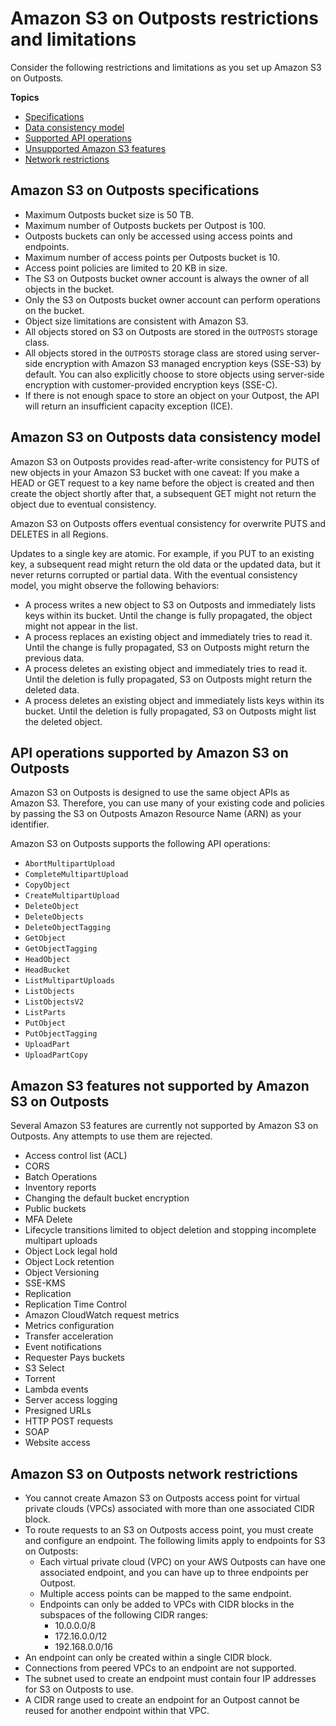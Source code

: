 # Amazon S3 on Outposts restrictions and limitations<a name="S3OnOutpostsRestrictionsLimitations"></a>

Consider the following restrictions and limitations as you set up Amazon S3 on Outposts\.

**Topics**
+ [Specifications](#S3OnOutpostsSpecifications)
+ [Data consistency model](#S3OnOutpostsDataConsistency)
+ [Supported API operations](#S3OnOutpostsAPILimitations)
+ [Unsupported Amazon S3 features](#S3OnOutpostsFeatureLimitations)
+ [Network restrictions](#S3OnOutpostsConnectivityRestrictions)

## Amazon S3 on Outposts specifications<a name="S3OnOutpostsSpecifications"></a>
+ Maximum Outposts bucket size is 50 TB\.
+ Maximum number of Outposts buckets per Outpost is 100\.
+ Outposts buckets can only be accessed using access points and endpoints\.
+ Maximum number of access points per Outposts bucket is 10\.
+ Access point policies are limited to 20 KB in size\.
+ The S3 on Outposts bucket owner account is always the owner of all objects in the bucket\.
+ Only the S3 on Outposts bucket owner account can perform operations on the bucket\.
+ Object size limitations are consistent with Amazon S3\.
+ All objects stored on S3 on Outposts are stored in the `OUTPOSTS` storage class\.
+ All objects stored in the `OUTPOSTS` storage class are stored using server\-side encryption with Amazon S3 managed encryption keys \(SSE\-S3\) by default\. You can also explicitly choose to store objects using server\-side encryption with customer\-provided encryption keys \(SSE\-C\)\.
+ If there is not enough space to store an object on your Outpost, the API will return an insufficient capacity exception \(ICE\)\. 

## Amazon S3 on Outposts data consistency model<a name="S3OnOutpostsDataConsistency"></a>

Amazon S3 on Outposts provides read\-after\-write consistency for PUTS of new objects in your Amazon S3 bucket with one caveat: If you make a HEAD or GET request to a key name before the object is created and then create the object shortly after that, a subsequent GET might not return the object due to eventual consistency\.

Amazon S3 on Outposts offers eventual consistency for overwrite PUTS and DELETES in all Regions\.

Updates to a single key are atomic\. For example, if you PUT to an existing key, a subsequent read might return the old data or the updated data, but it never returns corrupted or partial data\. With the eventual consistency model, you might observe the following behaviors:
+ A process writes a new object to S3 on Outposts and immediately lists keys within its bucket\. Until the change is fully propagated, the object might not appear in the list\.
+ A process replaces an existing object and immediately tries to read it\. Until the change is fully propagated, S3 on Outposts might return the previous data\.
+ A process deletes an existing object and immediately tries to read it\. Until the deletion is fully propagated, S3 on Outposts might return the deleted data\.
+ A process deletes an existing object and immediately lists keys within its bucket\. Until the deletion is fully propagated, S3 on Outposts might list the deleted object\.

## API operations supported by Amazon S3 on Outposts<a name="S3OnOutpostsAPILimitations"></a>

Amazon S3 on Outposts is designed to use the same object APIs as Amazon S3\. Therefore, you can use many of your existing code and policies by passing the S3 on Outposts Amazon Resource Name \(ARN\) as your identifier\.

Amazon S3 on Outposts supports the following API operations:
+ `AbortMultipartUpload`
+ `CompleteMultipartUpload`
+ `CopyObject`
+ `CreateMultipartUpload`
+ `DeleteObject`
+ `DeleteObjects`
+ `DeleteObjectTagging`
+ `GetObject`
+ `GetObjectTagging`
+ `HeadObject`
+ `HeadBucket`
+ `ListMultipartUploads`
+ `ListObjects`
+ `ListObjectsV2`
+ `ListParts`
+ `PutObject`
+ `PutObjectTagging`
+ `UploadPart`
+ `UploadPartCopy`

## Amazon S3 features not supported by Amazon S3 on Outposts<a name="S3OnOutpostsFeatureLimitations"></a>

Several Amazon S3 features are currently not supported by Amazon S3 on Outposts\. Any attempts to use them are rejected\.
+ Access control list \(ACL\)
+ CORS
+ Batch Operations
+ Inventory reports
+ Changing the default bucket encryption
+ Public buckets
+ MFA Delete
+ Lifecycle transitions limited to object deletion and stopping incomplete multipart uploads
+ Object Lock legal hold
+ Object Lock retention
+ Object Versioning
+ SSE\-KMS
+ Replication
+ Replication Time Control
+ Amazon CloudWatch request metrics
+ Metrics configuration
+ Transfer acceleration
+ Event notifications
+ Requester Pays buckets
+ S3 Select
+ Torrent
+ Lambda events
+ Server access logging
+ Presigned URLs
+ HTTP POST requests
+ SOAP
+ Website access

## Amazon S3 on Outposts network restrictions<a name="S3OnOutpostsConnectivityRestrictions"></a>
+ You cannot create Amazon S3 on Outposts access point for virtual private clouds \(VPCs\) associated with more than one associated CIDR block\.
+ To route requests to an S3 on Outposts access point, you must create and configure an endpoint\. The following limits apply to endpoints for S3 on Outposts:
  + Each virtual private cloud \(VPC\) on your AWS Outposts can have one associated endpoint, and you can have up to three endpoints per Outpost\.
  + Multiple access points can be mapped to the same endpoint\.
  + Endpoints can only be added to VPCs with CIDR blocks in the subspaces of the following CIDR ranges:
    + 10\.0\.0\.0/8
    + 172\.16\.0\.0/12
    + 192\.168\.0\.0/16
+ An endpoint can only be created within a single CIDR block\.
+ Connections from peered VPCs to an endpoint are not supported\.
+ The subnet used to create an endpoint must contain four IP addresses for S3 on Outposts to use\.
+ A CIDR range used to create an endpoint for an Outpost cannot be reused for another endpoint within that VPC\.